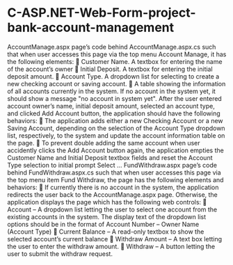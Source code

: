 # C-ASP.NET-Web-Form-project-bank-account-management
AccountManage.aspx page’s code behind AccountManage.aspx.cs such that when user accesses this page via the top menu Account Manage, it has the following elements:
 Customer Name. A textbox for entering the name of the account’s owner
 Initial Deposit. A textbox for entering the initial deposit amount.
 Account Type. A dropdown list for selecting to create a new checking account or saving account.
 A table showing the information of all accounts currently in the system. If no account in the system yet, it should show a message "no account in system yet".
After the user entered account owner’s name, initial deposit amount, selected an account type, and clicked Add Account button, the application should have the following behaviors:
 The application adds either a new Checking Account or a new Saving Account, depending on the selection of the Account Type dropdown list, respectively, to the system and update the account information table on the page.
 To prevent double adding the same account when user accidently clicks the Add Account button again, the application empties the Customer Name and Initial Deposit textbox fields and reset the Account Type selection to initial prompt Select …
FundWithdraw.aspx page’s code behind FundWithdraw.aspx.cs such that when user accesses this page via the top menu item Fund Withdraw, the page has the following elements and behaviors:
 If currently there is no account in the system, the application redirects the user back to the AccountManage.aspx page. Otherwise, the application displays the page which has the following web controls:
   Account – A dropdown list letting the user to select one account from the existing accounts in the system. The display text of the dropdown list options should be in the format of Account Number – Owner Name (Account Type)
   Current Balance – A read-only textbox to show the selected account’s current balance
   Withdraw Amount – A text box letting the user to enter the withdraw amount.
   Withdraw – A button letting the user to submit the withdraw request.
